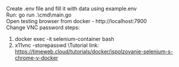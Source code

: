 Create .env file and fill it with data using example.env\
Run: go run .\cmd\main.go\
Open testing browser from docker - http://localhost:7900\
Change VNC password steps:
  1) docker exec -it selenium-container bash
  2) x11vnc -storepasswd
\Tutorial link: https://timeweb.cloud/tutorials/docker/ispolzovanie-selenium-s-chrome-v-docker 
